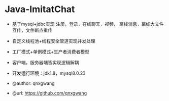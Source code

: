 # Java-ImitatChat
- 基于mysql+jdbc实现 
      注册，登录，在线聊天，视频，
      离线消息，离线大文件互传，文件断点重传

- 自定义线程池+线程安全管道实现并发处理

- 工厂模式+单例模式+生产者消费者模型

- 客户端，服务器端皆实现逻辑解耦

- 开发运行环境：jdk1.8，mysql8.0.23

- @author: qnxgwang
- @url: https://github.com/qnxgwang
